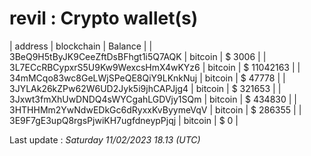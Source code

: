 # revil : Crypto wallet(s)

| address | blockchain | Balance |
| 3BeQ9H5tByJK9CeeZftDsBFhgt1i5Q7AQK | bitcoin | $ 3006 | 
| 3L7ECcRBCypxrS5U9Kw9WexcsHmX4wKYz6 | bitcoin | $ 11042163 | 
| 34mMCqo83wc8GeLWjSPeQE8QiY9LKnkNuj | bitcoin | $ 47778 | 
| 3JYLAk26kZPw62W6UD2Jyk5i9jhCAPJjg4 | bitcoin | $ 321653 | 
| 3Jxwt3fmXhUwDNDQ4sWYCgahLGDVjy1SQm | bitcoin | $ 434830 | 
| 3HTHHMm2YwNdwEDkGc6dRyxxKvByymeVqV | bitcoin | $ 286355 | 
| 3E9F7gE3upQ8rgsPjwiKH7ugfdneypPjqj | bitcoin | $ 0 | 

Last update : _Saturday 11/02/2023 18.13 (UTC)_ 

